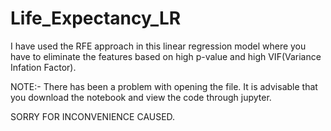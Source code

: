 # Life_Expectancy_LR

I have used the RFE approach in this linear regression model where you have to eliminate the features based on high p-value and high VIF(Variance Infation Factor).

NOTE:- There has been a problem with opening the file. It is advisable that you download the notebook and view the code through jupyter.

SORRY FOR INCONVENIENCE CAUSED.
